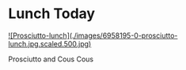 # Lunch Today

[![Prosciutto-lunch](./images/6958195-0-prosciutto-
lunch.jpg.scaled.500.jpg)](./images/6958195-0-prosciutto-lunch.jpg)

Prosciutto and Cous Cous

